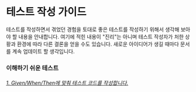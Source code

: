 # 테스트 작성 가이드

테스트를 작성하면서 겪었던 경험을 토대로 좋은 테스트를 작성하기 위해서 생각해 보아야 할 내용을 안내합니다. 여기에 적힌 내용이 "진리"는 아니며 테스트 작성자가 처한 상황과 환경에 따라 다른 결론을 얻을 수도 있습니다. 새로운 아이디어가 생길 때마다 문서를 계속 업데이트 할 생각입니다.

  

### 이해하기 쉬운 테스트

###### [1. Given/When/Then에 맞춰 테스트 코드를 작성합니다.](./given-when-then.md)

